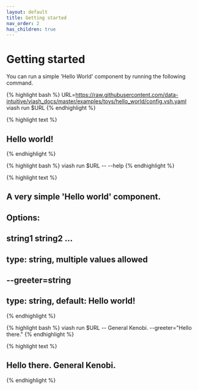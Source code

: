 ```yaml
---
layout: default
title: Getting started
nav_order: 2
has_children: true
---
```


# Getting started

You can run a simple 'Hello World' component by running the following command.


{% highlight bash %}
URL=https://raw.githubusercontent.com/data-intuitive/viash_docs/master/examples/toys/hello_world/config.vsh.yaml
viash run $URL
{% endhighlight %}




{% highlight text %}
## Hello world!
{% endhighlight %}

{% highlight bash %}
viash run $URL -- --help
{% endhighlight %}

{% highlight text %}
## A very simple 'Hello world' component.
## 
## Options:
##     string1 string2 ...
##         type: string, multiple values allowed
## 
##     --greeter=string
##         type: string, default: Hello world!
{% endhighlight %}

{% highlight bash %}
viash run $URL -- General Kenobi. --greeter="Hello there."
{% endhighlight %}

{% highlight text %}
## Hello there. General Kenobi.
{% endhighlight %}
